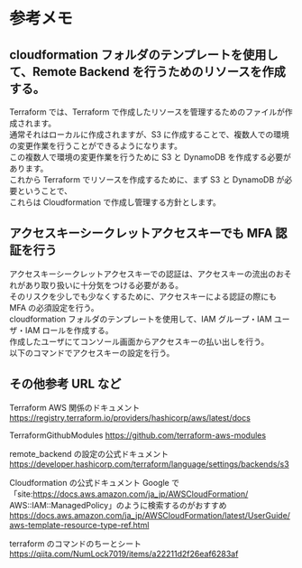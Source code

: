 # 参考メモ

## cloudformation フォルダのテンプレートを使用して、Remote Backend を行うためのリソースを作成する。

Terraform では、Terraform で作成したリソースを管理するためのファイルが作成されます。  
通常それはローカルに作成されますが、S3 に作成することで、複数人での環境の変更作業を行うことができるようになります。  
この複数人で環境の変更作業を行うために S3 と DynamoDB を作成する必要があります。  
これから Terraform でリソースを作成するために、まず S3 と DynamoDB が必要ということで、  
これらは Cloudformation で作成し管理する方針とします。

## アクセスキーシークレットアクセスキーでも MFA 認証を行う

アクセスキーシークレットアクセスキーでの認証は、アクセスキーの流出のおそれがあり取り扱いに十分気をつける必要がある。  
そのリスクを少しでも少なくするために、アクセスキーによる認証の際にも MFA の必須設定を行う。  
cloudformation フォルダのテンプレートを使用して、IAM グループ・IAM ユーザ・IAM ロールを作成する。  
作成したユーザにてコンソール画面からアクセスキーの払い出しを行う。  
以下のコマンドでアクセスキーの設定を行う。

## その他参考 URL など

Terraform AWS 関係のドキュメント
https://registry.terraform.io/providers/hashicorp/aws/latest/docs

TerraformGithubModules
https://github.com/terraform-aws-modules

remote_backend の設定の公式ドキュメント
https://developer.hashicorp.com/terraform/language/settings/backends/s3

Cloudformation の公式ドキュメント
Google で「site:https://docs.aws.amazon.com/ja_jp/AWSCloudFormation/ AWS::IAM::ManagedPolicy」のように検索するのがおすすめ
https://docs.aws.amazon.com/ja_jp/AWSCloudFormation/latest/UserGuide/aws-template-resource-type-ref.html

terraform のコマンドのちーとシート
https://qiita.com/NumLock7019/items/a22211d2f26eaf6283af
